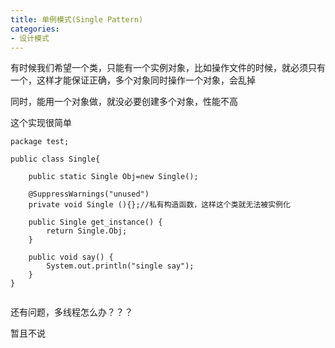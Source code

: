 ```yaml
---
title: 单例模式(Single Pattern)
categories: 
- 设计模式
---
```



有时候我们希望一个类，只能有一个实例对象，比如操作文件的时候，就必须只有一个，这样才能保证正确，多个对象同时操作一个对象，会乱掉

同时，能用一个对象做，就没必要创建多个对象，性能不高

这个实现很简单


```
package test;

public class Single{

	public static Single Obj=new Single();
	
	@SuppressWarnings("unused")
	private void Single (){};//私有构造函数，这样这个类就无法被实例化
	
	public Single get_instance() {
		return Single.Obj;
	}
	
	public void say() {
		System.out.println("single say");
	}
}


```

还有问题，多线程怎么办？？？

暂且不说